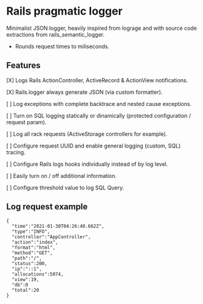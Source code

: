# Rails pragmatic logger

Minimalist JSON logger, heavily inspired from lograge and with source code
extractions from rails_semantic_logger.

* Rounds request times to miliseconds.

## Features

[X] Logs Rails ActionController, ActiveRecord & ActionView notifications.

[X] Rails.logger always generate JSON (via custom formatter).

[ ] Log exceptions with complete backtrace and nested cause exceptions.

[ ] Turn on SQL logging statically or dinamically (protected configuration / request param).

[ ] Log all rack requests (ActiveStorage controllers for example).

[ ] Configure request UUID and enable general logging (custom, SQL) tracing.

[ ] Configure Rails logs hooks individually instead of by log level.

[ ] Easily turn on / off additional information.

[ ] Configure threshold value to log SQL Query.

## Log request example

```
{
  "time":"2021-01-30T04:26:40.662Z",
  "type":"INFO",
  "controller":"AppController",
  "action":"index",
  "format":"html",
  "method":"GET",
  "path":"/",
  "status":200,
  "ip":"::1",
  "allocations":5074,
  "view":19,
  "db":0
  "total":20
}
```
